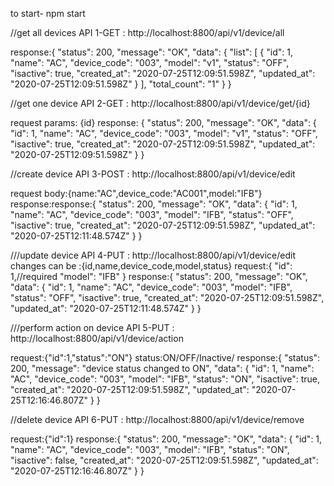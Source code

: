 to start-  npm start

//get all devices
API 1-GET : http://localhost:8800/api/v1/device/all

response:{
    "status": 200,
    "message": "OK",
    "data": {
        "list": [
            {
                "id": 1,
                "name": "AC",
                "device_code": "003",
                "model": "v1",
                "status": "OFF",
                "isactive": true,
                "created_at": "2020-07-25T12:09:51.598Z",
                "updated_at": "2020-07-25T12:09:51.598Z"
            }
        ],
        "total_count": "1"
    }
}

//get one device
API 2-GET : http://localhost:8800/api/v1/device/get/{id}

request params: {id}
response: {
    "status": 200,
    "message": "OK",
    "data": {
        "id": 1,
        "name": "AC",
        "device_code": "003",
        "model": "v1",
        "status": "OFF",
        "isactive": true,
        "created_at": "2020-07-25T12:09:51.598Z",
        "updated_at": "2020-07-25T12:09:51.598Z"
    }
}

//create device 
API 3-POST : http://localhost:8800/api/v1/device/edit 

request body:{name:"AC",device_code:"AC001",model:"IFB"}
response:response:{
    "status": 200,
    "message": "OK",
    "data": {
        "id": 1,
        "name": "AC",
        "device_code": "003",
        "model": "IFB",
        "status": "OFF",
        "isactive": true,
        "created_at": "2020-07-25T12:09:51.598Z",
        "updated_at": "2020-07-25T12:11:48.574Z"
    }
}

///update device 
API 4-PUT : http://localhost:8800/api/v1/device/edit 
changes can be :{id,name,device_code,model,status}
request:{
     "id": 1,//required
     "model": "IFB"
}
response:{
    "status": 200,
    "message": "OK",
    "data": {
        "id": 1,
        "name": "AC",
        "device_code": "003",
        "model": "IFB",
        "status": "OFF",
        "isactive": true,
        "created_at": "2020-07-25T12:09:51.598Z",
        "updated_at": "2020-07-25T12:11:48.574Z"
    }
}

///perform action on device 
API 5-PUT : http://localhost:8800/api/v1/device/action 

request:{"id":1,"status":"ON"}
status:ON/OFF/Inactive/
response:{
    "status": 200,
    "message": "device status changed to ON",
    "data": {
        "id": 1,
        "name": "AC",
        "device_code": "003",
        "model": "IFB",
        "status": "ON",
        "isactive": true,
        "created_at": "2020-07-25T12:09:51.598Z",
        "updated_at": "2020-07-25T12:16:46.807Z"
    }
}

//delete device
API 6-PUT : http://localhost:8800/api/v1/device/remove 

request:{"id":1}
response:{
    "status": 200,
    "message": "OK",
    "data": {
        "id": 1,
        "name": "AC",
        "device_code": "003",
        "model": "IFB",
        "status": "ON",
        "isactive": false,
        "created_at": "2020-07-25T12:09:51.598Z",
        "updated_at": "2020-07-25T12:16:46.807Z"
    }
}
